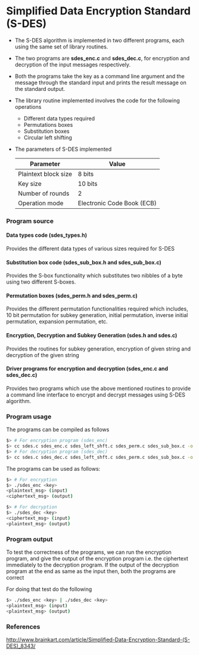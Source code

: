 # Simplified Data Encryption Standard (S-DES)

* The S-DES algorithm is implemented in two different programs, each using the
same set of library routines.
* The two programs are **sdes_enc.c** and **sdes_dec.c**, for encryption and
decryption of the input messages respectively.
* Both the programs take the key as a command line argument and the message through
the standard input and prints the result message on the standard output.
* The library routine implemented involves the code for the following operations
    + Different data types required
    + Permutations boxes
    + Substitution boxes
    + Circular left shifting
* The parameters of S-DES implemented

    |**Parameter**|**Value**|
    |-|-|
    |Plaintext block size|8 bits|
    |Key size|10 bits|
    |Number of rounds|2|
    |Operation mode|Electronic Code Book (ECB)|

### Program source

#### Data types code (sdes_types.h)

Provides the different data types of various sizes required for S-DES

#### Substitution box code (sdes_sub_box.h and sdes_sub_box.c)

Provides the S-box functionality which substitutes two nibbles of a byte using
two different S-boxes.

#### Permutation boxes (sdes_perm.h and sdes_perm.c)

Provides the different permutation functionalities required which includes, 10
bit permutation for subkey generation, initial permutation, inverse initial
permutation, expansion permutation, etc.

#### Encryption, Decryption and Subkey Generation (sdes.h and sdes.c)

Provides the routines for subkey generation, encryption of given string and
decryption of the given string

#### Driver programs for encryption and decryption (sdes_enc.c and sdes_dec.c)

Provides two programs which use the above mentioned routines to provide a command
line interface to encrypt and decrypt messages using S-DES algorithm.

### Program usage

The programs can be compiled as follows

```zsh
$> # For encryption program (sdes_enc)
$> cc sdes.c sdes_enc.c sdes_left_shft.c sdes_perm.c sdes_sub_box.c -o sdes_enc
$> # For decryption program (sdes_dec)
$> cc sdes.c sdes_dec.c sdes_left_shft.c sdes_perm.c sdes_sub_box.c -o sdes_dec
```

The programs can be used as follows:

```zsh
$> # For encryption
$> ./sdes_enc <key>
<plaintext_msg> (input)
<ciphertext_msg> (output)
```

```zsh
$> # For decryption
$> ./sdes_dec <key>
<ciphertext_msg> (input)
<plaintext_msg> (output)
```

### Program output

To test the correctness of the programs, we can run the encryption program,
and give the output of the encryption program i.e. the ciphertext immediately
to the decryption program. If the output of the decryption program at the end
as same as the input then, both the programs are correct

For doing that test do the following

```zsh
$> ./sdes_enc <key> | ./sdes_dec <key>
<plaintext_msg> (input)
<plaintext_msg> (output)
```

### References

http://www.brainkart.com/article/Simplified-Data-Encryption-Standard-(S-DES)_8343/